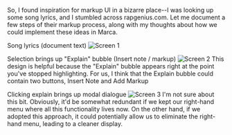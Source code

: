 So, I found inspiration for markup UI in a bizarre place--I was looking up some song lyrics, and I stumbled across rapgenius.com. Let me document a few steps of their markup process, along with my thoughts about how we could implement these ideas in Marca.

Song lyrics (document text)
![Screen 1](https://f.cloud.github.com/assets/867379/153486/ae735f76-75f9-11e2-9d2f-b4ea3153bb83.png)

Selection brings up "Explain" bubble (Insert note / markup)
![Screen 2](https://f.cloud.github.com/assets/867379/153485/ae700da8-75f9-11e2-9ff9-ebefd85afea0.png)
This design is helpful because the "Explain" bubble appears right at the point you've stopped highlighting. For us, I think that the Explain bubble could contain two buttons, Insert Note and Add Markup

Clicking explain brings up modal dialogue
![Screen 3](https://f.cloud.github.com/assets/867379/153484/ae6f5bce-75f9-11e2-8880-f74d295c6524.png)
I'm not sure about this bit. Obviously, it'd be somewhat redundant if we kept our right-hand menu where all this functionality lives now. On the other hand, if we adopted this approach, it could potentially allow us to eliminate the right-hand menu, leading to a cleaner display.



